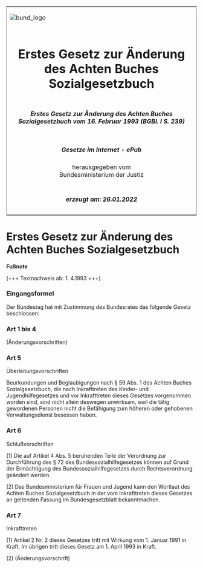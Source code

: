 <span id="DECKBLATT.html"></span>

<table border="0" frame="border" width="100%">

<tr valign="top">

<td align="left">

![bund\_logo](BfJ_2021_Web_de_de.gif)

</td>

<td align="right">

 

</td>

</tr>

<tr align="center" valign="middle">

<td colspan="2">

# Erstes Gesetz zur Änderung des Achten Buches Sozialgesetzbuch

</td>

</tr>

<tr align="center" valign="middle">

<td colspan="2">

##### Erstes Gesetz zur Änderung des Achten Buches Sozialgesetzbuch vom 16. Februar 1993 (BGBl. I S. 239)

</td>

</tr>

<tr align="center" valign="middle">

<td colspan="2">

  
  

##### Gesetze im Internet - ePub  
  
herausgegeben vom  
Bundesministerium der Justiz

</td>

</tr>

<tr align="center" valign="bottom">

<td colspan="2">

  
  

##### erzeugt am: 26.01.2022

</td>

</tr>

</table>

<span id="BJNR023900993.html"></span>

# Erstes Gesetz zur Änderung des Achten Buches Sozialgesetzbuch

<div>

  
**Fußnote**

<div class="jnhtml">

<div>

<div class="jurAbsatz">

(+++ Textnachweis ab: 1. 4.1993 +++)

</div>

</div>

</div>

</div>

<span id="BJNR023900993BJNE000100333.html"></span>

### Eingangsformel  

<div>

<div class="jnhtml">

<div>

<div class="jurAbsatz">

Der Bundestag hat mit Zustimmung des Bundesrates das folgende Gesetz
beschlossen:

</div>

</div>

</div>

</div>

<span id="BJNR023900993BJNE000200333.html"></span>

### Art 1 bis 4  
(Änderungsvorschriften)

<span id="BJNR023900993BJNE000300333.html"></span>

### Art 5  
Überleitungsvorschriften

<div>

<div class="jnhtml">

<div>

<div class="jurAbsatz">

Beurkundungen und Beglaubigungen nach § 59 Abs. 1 des Achten Buches
Sozialgesetzbuch, die nach Inkrafttreten des Kinder- und
Jugendhilfegesetzes und vor Inkrafttreten dieses Gesetzes vorgenommen
worden sind, sind nicht allein deswegen unwirksam, weil die tätig
gewordenen Personen nicht die Befähigung zum höheren oder gehobenen
Verwaltungsdienst besessen haben.

</div>

</div>

</div>

</div>

<span id="BJNR023900993BJNE000400333.html"></span>

### Art 6  
Schlußvorschriften

<div>

<div class="jnhtml">

<div>

<div class="jurAbsatz">

(1) Die auf Artikel 4 Abs. 5 beruhenden Teile der Verordnung zur
Durchführung des § 72 des Bundessozialhilfegesetzes können auf Grund
der Ermächtigung des Bundessozialhilfegesetzes durch Rechtsverordnung
geändert werden.

</div>

<div class="jurAbsatz">

(2) Das Bundesministerium für Frauen und Jugend kann den Wortlaut des
Achten Buches Sozialgesetzbuch in der vom Inkrafttreten dieses Gesetzes
an geltenden Fassung im Bundesgesetzblatt bekanntmachen.

</div>

</div>

</div>

</div>

<span id="BJNR023900993BJNE000500333.html"></span>

### Art 7  
Inkrafttreten

<div>

<div class="jnhtml">

<div>

<div class="jurAbsatz">

(1) Artikel 2 Nr. 2 dieses Gesetzes tritt mit Wirkung vom 1. Januar 1991
in Kraft. Im übrigen tritt dieses Gesetz am 1. April 1993 in Kraft.

</div>

<div class="jurAbsatz">

(2) (Änderungsvorschrift)

</div>

</div>

</div>

</div>
